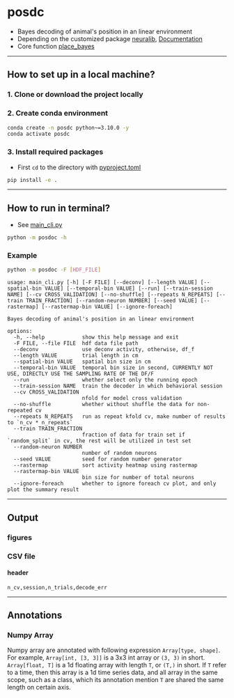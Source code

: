 posdc
=====

- Bayes decoding of animal's position in an linear environment
- Depending on the customized package [neuralib](https://github.com/ytsimon2004/neuralib), [Documentation](https://neuralib.readthedocs.io/en/latest/index.html)
- Core function [place_bayes](https://neuralib.readthedocs.io/en/latest/api/neuralib.model.bayes_decoding.position.html#neuralib.model.bayes_decoding.position.place_bayes)


------------------------------

How to set up in a local machine?
---------------------------------

### 1. Clone or download the project locally

### 2. Create conda environment

```bash
conda create -n posdc python~=3.10.0 -y
conda activate posdc
```

### 3. Install required packages

- First `cd` to the directory with [pyproject.toml](pyproject.toml)

```bash
pip install -e .
```


------------------------------

How to run in terminal?
-----------------------

- See [main_cli.py](posdc/main_cli.py)

```bash
python -m posdoc -h
```

### Example 

```bash
python -m posdoc -F [HDF_FILE]
```

[//]: # (TODO content)

```text
usage: main_cli.py [-h] [-F FILE] [--deconv] [--length VALUE] [--spatial-bin VALUE] [--temporal-bin VALUE] [--run] [--train-session NAME] [--cv CROSS_VALIDATION] [--no-shuffle] [--repeats N_REPEATS] [--train TRAIN_FRACTION] [--random-neuron NUMBER] [--seed VALUE] [--rastermap] [--rastermap-bin VALUE] [--ignore-foreach]

Bayes decoding of animal's position in an linear environment

options:
  -h, --help            show this help message and exit
  -F FILE, --file FILE  hdf data file path
  --deconv              use deconv activity, otherwise, df_f
  --length VALUE        trial length in cm
  --spatial-bin VALUE   spatial bin size in cm
  --temporal-bin VALUE  temporal bin size in second, CURRENTLY NOT USE, DIRECTLY USE THE SAMPLING RATE OF THE DF/F
  --run                 whether select only the running epoch
  --train-session NAME  train the decoder in which behavioral session
  --cv CROSS_VALIDATION
                        nfold for model cross validation
  --no-shuffle          whether without shuffle the data for non-repeated cv
  --repeats N_REPEATS   run as repeat kfold cv, make number of results to `n_cv * n_repeats`
  --train TRAIN_FRACTION
                        fraction of data for train set if `random_split` in cv, the rest will be utilized in test set
  --random-neuron NUMBER
                        number of random neurons
  --seed VALUE          seed for random number generator
  --rastermap           sort activity heatmap using rastermap
  --rastermap-bin VALUE
                        bin size for number of total neurons
  --ignore-foreach      whether to ignore foreach cv plot, and only plot the summary result

```


------------------------------

Output
------

### figures

### CSV file

#### header

`n_cv,session,n_trials,decode_err`

-------------------------------

Annotations
-----------

### Numpy Array

Numpy array are annotated with following expression `Array[type, shape]`.
For example, `Array[int, [3, 3]]` is a 3x3 int array or `(3, 3)` in short. 
`Array[float, T]` is a 1d floating array with length `T`, or `(T,)` in short.
If `T` refer to a time, then this array is a 1d time series data, 
and all array in the same scope, such as a class, which its annotation mention `T` are shared the same length on certain axis.